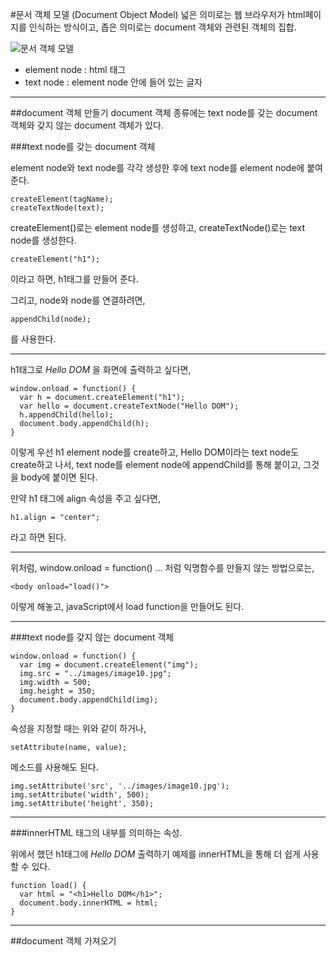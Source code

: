 #문서 객체 모델 (Document Object Model)
넓은 의미로는 웹 브라우저가 html페이지를 인식하는 방식이고, 좁은 의미로는 document 객체와 관련된 객체의 집합.


![문서 객체 모델](https://www.w3schools.com/js/pic_htmltree.gif)

- element node : html 태그
- text node : element node 안에 들어 있는 글자

------------------

##document 객체 만들기
document 객체 종류에는 text node를 갖는 document 객체와 갖지 않는 document 객체가 있다.

###text node를 갖는 document 객체

element node와 text node를 각각 생성한 후에 text node를 element node에 붙여준다.

    createElement(tagName);
    createTextNode(text);

createElement()로는 element node를 생성하고, createTextNode()로는 text node를 생성한다.

    createElement("h1");

이라고 하면, h1태그를 만들어 준다.


그리고, node와 node를 연결하려면,

    appendChild(node);

를 사용한다.

-------------------

h1태그로 *Hello DOM* 을 화면에 출력하고 싶다면,

    window.onload = function() {
      var h = document.createElement("h1");
      var hello = document.createTextNode("Hello DOM");
      h.appendChild(hello);
      document.body.appendChild(h);
    }

이렇게 우선 h1 element node를 create하고, Hello DOM이라는 text node도 create하고 나서, text node를 element node에 appendChild를 통해 붙이고, 그것을 body에 붙이면 된다.

만약 h1 태그에 align 속성을 주고 싶다면,

    h1.align = "center";

라고 하면 된다.

---------------------

위처럼, window.onload = function() ... 처럼 익명함수를 만들지 않는 방법으로는,

    <body onload="load()">

이렇게 해놓고, javaScript에서 load function을 만들어도 된다.

-----------------------

###text node를 갖지 않는 document 객체

    window.onload = function() {
      var img = document.createElement("img");
      img.src = "../images/image10.jpg";
      img.width = 500;
      img.height = 350;
      document.body.appendChild(img);
    }

속성을 지정할 때는 위와 같이 하거나,

    setAttribute(name, value);

메소드를 사용해도 된다.

    img.setAttribute('src', '../images/image10.jpg');
    img.setAttribute('width', 500);
    img.setAttribute('height', 350);

--------------------------

###innerHTML
태그의 내부를 의미하는 속성.

위에서 했던 h1태그에 *Hello DOM* 출력하기 예제를 innerHTML을 통해 더 쉽게 사용할 수 있다.

    function load() {
      var html = "<h1>Hello DOM</h1>";
      document.body.innerHTML = html;
    }

-----------------------

##document 객체 가져오기
